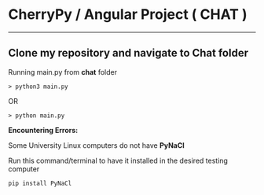 # CherryPy / Angular Project ( CHAT )
---

## Clone my repository and navigate to Chat folder

Running main.py from **chat** folder
```
> python3 main.py
```

OR

```
> python main.py
```

**Encountering Errors:**

Some University Linux computers do not have **PyNaCl**


Run this command/terminal to have it installed in the desired testing computer
```
pip install PyNaCl
```

